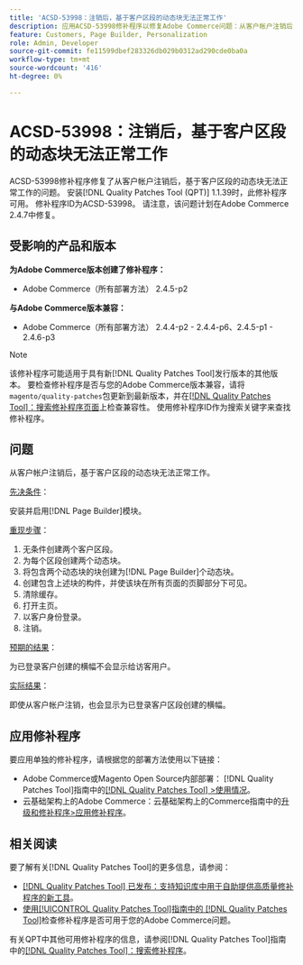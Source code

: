 ```yaml
---
title: 'ACSD-53998：注销后，基于客户区段的动态块无法正常工作'
description: 应用ACSD-53998修补程序以修复Adobe Commerce问题：从客户帐户注销后，基于客户区段的动态块无法正常工作。
feature: Customers, Page Builder, Personalization
role: Admin, Developer
source-git-commit: fe11599dbef283326db029b0312ad290cde0ba0a
workflow-type: tm+mt
source-wordcount: '416'
ht-degree: 0%

---
```


# ACSD-53998：注销后，基于客户区段的动态块无法正常工作

ACSD-53998修补程序修复了从客户帐户注销后，基于客户区段的动态块无法正常工作的问题。 安装[!DNL Quality Patches Tool (QPT)] 1.1.39时，此修补程序可用。 修补程序ID为ACSD-53998。 请注意，该问题计划在Adobe Commerce 2.4.7中修复。

## 受影响的产品和版本

**为Adobe Commerce版本创建了修补程序：**

* Adobe Commerce（所有部署方法） 2.4.5-p2

**与Adobe Commerce版本兼容：**

* Adobe Commerce（所有部署方法） 2.4.4-p2 - 2.4.4-p6、2.4.5-p1 - 2.4.6-p3

>[!NOTE]
>
>该修补程序可能适用于具有新[!DNL Quality Patches Tool]发行版本的其他版本。 要检查修补程序是否与您的Adobe Commerce版本兼容，请将`magento/quality-patches`包更新到最新版本，并在[[!DNL Quality Patches Tool]：搜索修补程序页面](https://experienceleague.adobe.com/tools/commerce-quality-patches/index.html)上检查兼容性。 使用修补程序ID作为搜索关键字来查找修补程序。

## 问题

从客户帐户注销后，基于客户区段的动态块无法正常工作。

<u>先决条件</u>：

安装并启用[!DNL Page Builder]模块。

<u>重现步骤</u>：

1. 无条件创建两个客户区段。
1. 为每个区段创建两个动态块。
1. 将包含两个动态块的块创建为[!DNL Page Builder]个动态块。
1. 创建包含上述块的构件，并使该块在所有页面的页脚部分下可见。
1. 清除缓存。
1. 打开主页。
1. 以客户身份登录。
1. 注销。

<u>预期的结果</u>：

为已登录客户创建的横幅不会显示给访客用户。

<u>实际结果</u>：

即使从客户帐户注销，也会显示为已登录客户区段创建的横幅。

## 应用修补程序

要应用单独的修补程序，请根据您的部署方法使用以下链接：

* Adobe Commerce或Magento Open Source内部部署： [!DNL Quality Patches Tool]指南中的[[!DNL Quality Patches Tool] >使用情况](/help/tools/quality-patches-tool/usage.md)。
* 云基础架构上的Adobe Commerce：云基础架构上的Commerce指南中的[升级和修补程序>应用修补程序](https://experienceleague.adobe.com/docs/commerce-cloud-service/user-guide/develop/upgrade/apply-patches.html)。

## 相关阅读

要了解有关[!DNL Quality Patches Tool]的更多信息，请参阅：

* [[!DNL Quality Patches Tool] 已发布：支持知识库中用于自助提供高质量修补程序的新工具](https://experienceleague.adobe.com/en/docs/commerce-knowledge-base/kb/announcements/commerce-announcements/magento-quality-patches-released-new-tool-to-self-serve-quality-patches)。
* [使用[!UICONTROL Quality Patches Tool]指南中的 [!DNL Quality Patches Tool]](/help/tools/quality-patches-tool/patches-available-in-qpt/check-patch-for-magento-issue-with-magento-quality-patches.md)检查修补程序是否可用于您的Adobe Commerce问题。


有关QPT中其他可用修补程序的信息，请参阅[!DNL Quality Patches Tool]指南中的[[!DNL Quality Patches Tool]：搜索修补程序](https://experienceleague.adobe.com/tools/commerce-quality-patches/index.html)。
